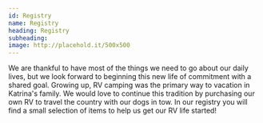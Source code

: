 ```yaml
---
id: Registry
name: Registry
heading: Registry 
subheading: 
image: http://placehold.it/500x500
---
```


We are thankful to have most of the things we need to go about our daily lives, but we look forward to beginning this new life of commitment with a shared goal. Growing up, RV camping was the primary way to vacation in Katrina's family. We would love to continue this tradition by purchasing our own RV to travel the country with our dogs in tow. In our registry you will find a small selection of items to help us get our RV life started! 
